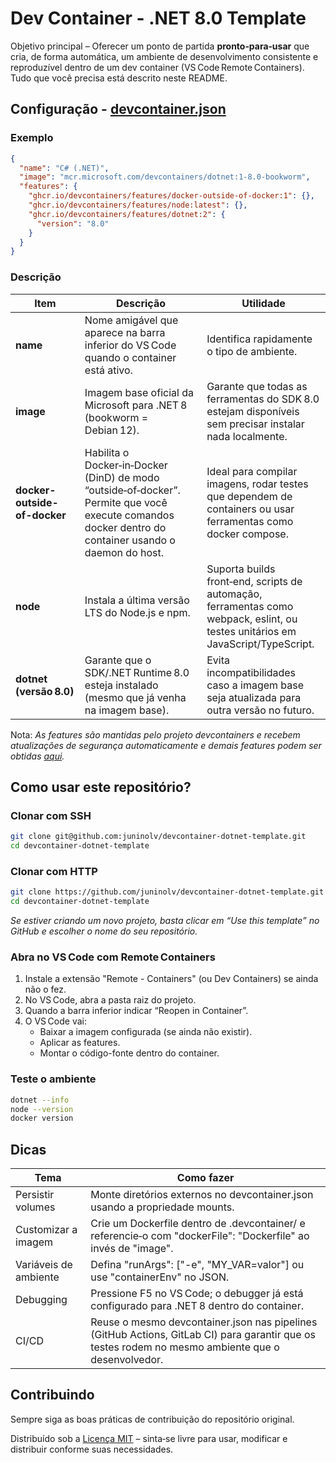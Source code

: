 # Dev Container - .NET 8.0 Template

Objetivo principal – Oferecer um ponto de partida **pronto‑para‑usar** que cria, de forma automática, um ambiente de desenvolvimento consistente e reproduzível dentro de um dev container (VS Code Remote Containers). Tudo que você precisa está descrito neste README.

## Configuração - [devcontainer.json](./.devcontainer/devcontainer.json)

### Exemplo

```json
{
  "name": "C# (.NET)",
  "image": "mcr.microsoft.com/devcontainers/dotnet:1-8.0-bookworm",
  "features": {
    "ghcr.io/devcontainers/features/docker-outside-of-docker:1": {},
    "ghcr.io/devcontainers/features/node:latest": {},
    "ghcr.io/devcontainers/features/dotnet:2": {
      "version": "8.0"
    }
  }
}
```

### Descrição

| **Item**                     | **Descrição**                                                                                                                                         | **Utilidade**                                                                                                                   |
|------------------------------|-------------------------------------------------------------------------------------------------------------------------------------------------------|---------------------------------------------------------------------------------------------------------------------------------|
| **name**                     | Nome amigável que aparece na barra inferior do VS Code quando o container está ativo.                                                                 | Identifica rapidamente o tipo de ambiente.                                                                                      |
| **image**                    | Imagem base oficial da Microsoft para .NET 8 (bookworm = Debian 12).                                                                                  | Garante que todas as ferramentas do SDK 8.0 estejam disponíveis sem precisar instalar nada localmente.                          |
| **docker-outside-of-docker** | Habilita o Docker‑in‑Docker (DinD) de modo “outside‑of‑docker”. Permite que você execute comandos docker dentro do container usando o daemon do host. | Ideal para compilar imagens, rodar testes que dependem de containers ou usar ferramentas como docker compose.                   |
| **node**                     | Instala a última versão LTS do Node.js e npm.                                                                                                         | Suporta builds front‑end, scripts de automação, ferramentas como webpack, eslint, ou testes unitários em JavaScript/TypeScript. |
| **dotnet (versão 8.0)**      | Garante que o SDK/.NET Runtime 8.0 esteja instalado (mesmo que já venha na imagem base).                                                              | Evita incompatibilidades caso a imagem base seja atualizada para outra versão no futuro.                                        |

Nota: *As features são mantidas pelo projeto devcontainers e recebem atualizações de segurança automaticamente e demais features podem ser obtidas [aqui](https://containers.dev/features).*

## Como usar este repositório?

### Clonar com SSH

```bash
git clone git@github.com:juninolv/devcontainer-dotnet-template.git
cd devcontainer-dotnet-template
```

### Clonar com HTTP

```bash
git clone https://github.com/juninolv/devcontainer-dotnet-template.git
cd devcontainer-dotnet-template
```

*Se estiver criando um novo projeto, basta clicar em “Use this template” no GitHub e escolher o nome do seu repositório.*

### Abra no VS Code com Remote Containers

1. Instale a extensão "Remote - Containers" (ou Dev Containers) se ainda não o fez.
2. No VS Code, abra a pasta raiz do projeto.
3. Quando a barra inferior indicar “Reopen in Container”.
4. O VS Code vai:
    - Baixar a imagem configurada (se ainda não existir).
    - Aplicar as features.
    - Montar o código-fonte dentro do container.

### Teste o ambiente

```bash
dotnet --info
node --version
docker version
```

## Dicas

| Tema                  | Como fazer                                                                                                                                         |
|-----------------------|----------------------------------------------------------------------------------------------------------------------------------------------------|
| Persistir volumes     | Monte diretórios externos no devcontainer.json usando a propriedade mounts.                                                                        |
| Customizar a imagem   | Crie um Dockerfile dentro de .devcontainer/ e referencie‑o com "dockerFile": "Dockerfile" ao invés de "image".                                     |
| Variáveis de ambiente | Defina "runArgs": ["-e", "MY_VAR=valor"] ou use "containerEnv" no JSON.                                                                            |
| Debugging             | Pressione F5 no VS Code; o debugger já está configurado para .NET 8 dentro do container.                                                           |
| CI/CD                 | Reuse o mesmo devcontainer.json nas pipelines (GitHub Actions, GitLab CI) para garantir que os testes rodem no mesmo ambiente que o desenvolvedor. |

## Contribuindo

Sempre siga as boas práticas de contribuição do repositório original.

Distribuído sob a [Licença MIT](./LICENSE) – sinta‑se livre para usar, modificar e distribuir conforme suas necessidades.
